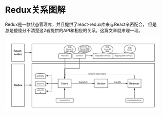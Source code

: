 # Redux关系图解

Redux是一款状态管理库，并且提供了react-redux库来与React亲密配合， 但是总是傻傻分不清楚这2者提供的API和相应的关系。这篇文章就来理一理。

![](/assets/1/redux.png)